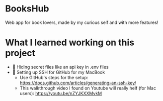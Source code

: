 # BooksHub
Web app for book lovers, made by my curious self and with more features!

# What I learned working on this project
- 📝 Hiding secret files like an api key in .env files
- 📝 Setting up SSH for GitHub for my MacBook
    - Use GitHub's steps for the setup: https://docs.github.com/articles/generating-an-ssh-key/
    - This walkthrough video I found on Youtube will really helf (for Mac users): https://youtu.be/nZYJKXXMvkM

